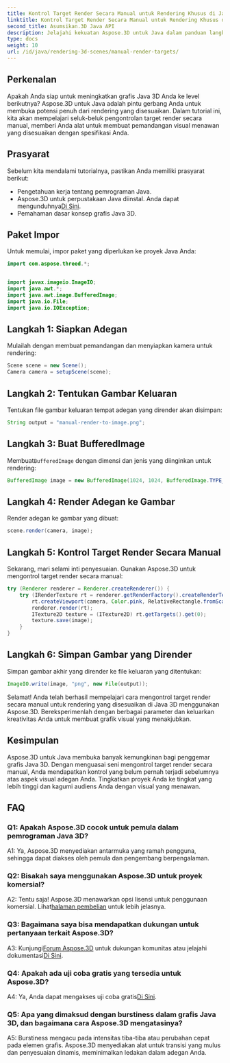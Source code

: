 ```yaml
---
title: Kontrol Target Render Secara Manual untuk Rendering Khusus di Java 3D
linktitle: Kontrol Target Render Secara Manual untuk Rendering Khusus di Java 3D
second_title: Asumsikan.3D Java API
description: Jelajahi kekuatan Aspose.3D untuk Java dalam panduan langkah demi langkah ini. Kontrol target render secara manual untuk grafis Java 3D kustom yang menakjubkan.
type: docs
weight: 10
url: /id/java/rendering-3d-scenes/manual-render-targets/
---
```

## Perkenalan

Apakah Anda siap untuk meningkatkan grafis Java 3D Anda ke level berikutnya? Aspose.3D untuk Java adalah pintu gerbang Anda untuk membuka potensi penuh dari rendering yang disesuaikan. Dalam tutorial ini, kita akan mempelajari seluk-beluk pengontrolan target render secara manual, memberi Anda alat untuk membuat pemandangan visual menawan yang disesuaikan dengan spesifikasi Anda.

## Prasyarat

Sebelum kita mendalami tutorialnya, pastikan Anda memiliki prasyarat berikut:

- Pengetahuan kerja tentang pemrograman Java.
-  Aspose.3D untuk perpustakaan Java diinstal. Anda dapat mengunduhnya[Di Sini](https://releases.aspose.com/3d/java/).
- Pemahaman dasar konsep grafis Java 3D.

## Paket Impor

Untuk memulai, impor paket yang diperlukan ke proyek Java Anda:

```java
import com.aspose.threed.*;


import javax.imageio.ImageIO;
import java.awt.*;
import java.awt.image.BufferedImage;
import java.io.File;
import java.io.IOException;
```

## Langkah 1: Siapkan Adegan

Mulailah dengan membuat pemandangan dan menyiapkan kamera untuk rendering:

```java
Scene scene = new Scene();
Camera camera = setupScene(scene);
```

## Langkah 2: Tentukan Gambar Keluaran

Tentukan file gambar keluaran tempat adegan yang dirender akan disimpan:

```java
String output = "manual-render-to-image.png";
```

## Langkah 3: Buat BufferedImage

 Membuat`BufferedImage` dengan dimensi dan jenis yang diinginkan untuk rendering:

```java
BufferedImage image = new BufferedImage(1024, 1024, BufferedImage.TYPE_3BYTE_BGR);
```

## Langkah 4: Render Adegan ke Gambar

Render adegan ke gambar yang dibuat:

```java
scene.render(camera, image);
```

## Langkah 5: Kontrol Target Render Secara Manual

Sekarang, mari selami inti penyesuaian. Gunakan Aspose.3D untuk mengontrol target render secara manual:

```java
try (Renderer renderer = Renderer.createRenderer()) {
    try (IRenderTexture rt = renderer.getRenderFactory().createRenderTexture(new RenderParameters(), 1, image.getWidth(), image.getHeight())) {
        rt.createViewport(camera, Color.pink, RelativeRectangle.fromScale(0, 0, 1, 1));
        renderer.render(rt);
        ITexture2D texture = (ITexture2D) rt.getTargets().get(0);
        texture.save(image);
    }
}
```

## Langkah 6: Simpan Gambar yang Dirender

Simpan gambar akhir yang dirender ke file keluaran yang ditentukan:

```java
ImageIO.write(image, "png", new File(output));
```

Selamat! Anda telah berhasil mempelajari cara mengontrol target render secara manual untuk rendering yang disesuaikan di Java 3D menggunakan Aspose.3D. Bereksperimenlah dengan berbagai parameter dan keluarkan kreativitas Anda untuk membuat grafik visual yang menakjubkan.

## Kesimpulan

Aspose.3D untuk Java membuka banyak kemungkinan bagi penggemar grafis Java 3D. Dengan menguasai seni mengontrol target render secara manual, Anda mendapatkan kontrol yang belum pernah terjadi sebelumnya atas aspek visual adegan Anda. Tingkatkan proyek Anda ke tingkat yang lebih tinggi dan kagumi audiens Anda dengan visual yang menawan.

## FAQ

### Q1: Apakah Aspose.3D cocok untuk pemula dalam pemrograman Java 3D?

A1: Ya, Aspose.3D menyediakan antarmuka yang ramah pengguna, sehingga dapat diakses oleh pemula dan pengembang berpengalaman.

### Q2: Bisakah saya menggunakan Aspose.3D untuk proyek komersial?

 A2: Tentu saja! Aspose.3D menawarkan opsi lisensi untuk penggunaan komersial. Lihat[halaman pembelian](https://purchase.aspose.com/buy) untuk lebih jelasnya.

### Q3: Bagaimana saya bisa mendapatkan dukungan untuk pertanyaan terkait Aspose.3D?

 A3: Kunjungi[Forum Aspose.3D](https://forum.aspose.com/c/3d/18) untuk dukungan komunitas atau jelajahi dokumentasi[Di Sini](https://reference.aspose.com/3d/java/).

### Q4: Apakah ada uji coba gratis yang tersedia untuk Aspose.3D?

 A4: Ya, Anda dapat mengakses uji coba gratis[Di Sini](https://releases.aspose.com/).

### Q5: Apa yang dimaksud dengan burstiness dalam grafis Java 3D, dan bagaimana cara Aspose.3D mengatasinya?

A5: Burstiness mengacu pada intensitas tiba-tiba atau perubahan cepat pada elemen grafis. Aspose.3D menyediakan alat untuk transisi yang mulus dan penyesuaian dinamis, meminimalkan ledakan dalam adegan Anda.